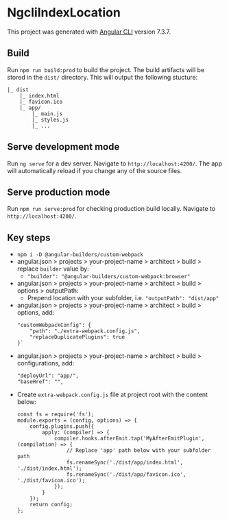 # NgcliIndexLocation

This project was generated with [Angular CLI](https://github.com/angular/angular-cli) version 7.3.7.

## Build 

Run `npm run build:prod` to build the project. The build artifacts will be stored in the `dist/` directory.
This will output the following stucture:
```
|_ dist
    |_ index.html
    |_ favicon.ico
    |_ app/
        |_ main.js
        |_ styles.js
        |_ ...
```

## Serve development mode

Run `ng serve` for a dev server. Navigate to `http://localhost:4200/`. The app will automatically reload if you change any of the source files.

## Serve production mode

Run `npm run serve:prod` for checking production build locally. Navigate to `http://localhost:4200/`.

## Key steps

* `npm i -D @angular-builders/custom-webpack`
* angular.json > projects > your-project-name > architect > build > replace `builder` value by:
  * `"builder": "@angular-builders/custom-webpack:browser"`
* angular.json > projects > your-project-name > architect > build > options > outputPath:
  * Prepend location with your subfolder, i.e. `"outputPath": "dist/app"`
* angular.json > projects > your-project-name > architect > build > options, add:
  ```
  "customWebpackConfig": { 
      "path": "./extra-webpack.config.js", 
      "replaceDuplicatePlugins": true 
  }`
  ```
* angular.json > projects > your-project-name > architect > build > configurations, add:
  ```
  "deployUrl": "app/",
  "baseHref": "",
  ```
* Create `extra-webpack.config.js` file at project root with the content below:
    ```
    const fs = require('fs');
    module.exports = (config, options) => {
        config.plugins.push({
            apply: (compiler) => {
                compiler.hooks.afterEmit.tap('MyAfterEmitPlugin', (compilation) => {
                    // Replace 'app' path below with your subfolder path
                    fs.renameSync('./dist/app/index.html', './dist/index.html');
                    fs.renameSync('./dist/app/favicon.ico', './dist/favicon.ico');
                });
            }
        });
        return config;
    };
  ```

